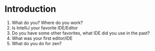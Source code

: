 # Introduction

1. What do you? Where do you work?
2. Is IntelliJ your favorite IDE/Editor
3. Do you have some other favorites, what IDE did you use in the past?
4. What was your first editor/IDE
5. What do you do for zen? 
